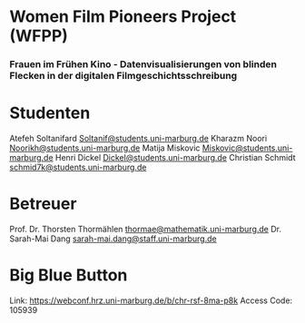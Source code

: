 # Women Film Pioneers Project (WFPP)
### Frauen im Frühen Kino - Datenvisualisierungen von blinden Flecken in der digitalen Filmgeschichtsschreibung

# Studenten

Atefeh Soltanifard <Soltanif@students.uni-marburg.de>
Kharazm Noori <Noorikh@students.uni-marburg.de>
Matija Miskovic <Miskovic@students.uni-marburg.de>
Henri Dickel <Dickel@students.uni-marburg.de>
Christian Schmidt <schmid7k@students.uni-marburg.de>

# Betreuer

Prof. Dr. Thorsten Thormählen <thormae@mathematik.uni-marburg.de>
Dr. Sarah-Mai Dang <sarah-mai.dang@staff.uni-marburg.de>

# Big Blue Button

Link: https://webconf.hrz.uni-marburg.de/b/chr-rsf-8ma-p8k
Access Code: 105939